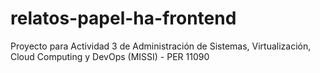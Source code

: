# relatos-papel-ha-frontend
Proyecto para Actividad 3 de Administración de Sistemas, Virtualización, Cloud Computing y DevOps (MISSI) - PER 11090
